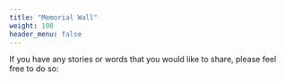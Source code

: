 ```yaml
---
title: "Memorial Wall"
weight: 100
header_menu: false
---
```


If you have any stories or words that you would like to share, please feel free to do so: